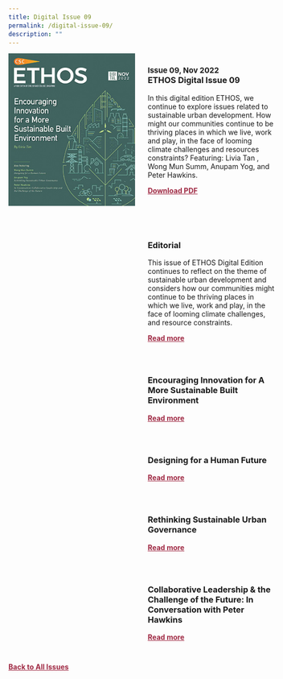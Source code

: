 ```yaml
---
title: Digital Issue 09
permalink: /digital-issue-09/
description: ""
---
```

<style>

.back a
{
	color: #9f2943;
	font-weight: bold;
	}
	
.cat
   {
   font-size: 15px;
   }

.text
{
	width: 50%;
}	
	
.img1 img
{
margin-top:25px;	
}	
	
.img img
{
margin-top:15px;	
}		
	
.button1 a
{
	color: #9f2943;
	font-weight:bold;
}
	

.grid-container {
	display: grid;
	grid-template-columns: 50% 50%;
	grid-column-gap: 5%;
	margin-bottom: 5%;
	}	
	
@media only screen and (max-width: 600px) {
	.grid-container {
		display: block;
	}
}	
</style>


<div class="grid-container">
	<div><img src="/images/Ethos_Thumbnails_Cover/ethosdigital09.jpg"></div>
	<div>
		<h3><span class="cat">Issue 09, Nov 2022</span><br>ETHOS Digital Issue 09</h3>
		<p>In this digital edition ETHOS, we continue to explore issues related to sustainable urban development. How might our communities continue to be thriving places in which we live, work and play, in the face of looming climate challenges and resources constraints? Featuring: Livia Tan , Wong Mun Summ, Anupam Yog, and Peter Hawkins.</p>
		<div class="button1"><a target="_blank" href="">Download PDF</a></div>
	</div>
</div>

<br>

<div class="grid-container">
	<div><img src=""></div>
	<div>
		<h3>Editorial</h3>
		<b><i></i></b>
		<p>This issue of ETHOS Digital Edition continues to reflect on the theme of sustainable urban development and considers how our communities might continue to be thriving places in which we live, work and play, in the face of looming climate challenges, and resource constraints.</p>
		<div class="button1"><a href="/digital-issue-09/editorial/">Read more</a></div>
	</div>
</div>

<br>

<div class="grid-container">
	<div><img src=""></div>
	<div>
		<h3>Encouraging Innovation for A More Sustainable Built Environment</h3>
		<b><i></i></b>
		<p></p>
		<div class="button1"><a href="/digital-issue-09/encouraging-innovation-for-a-more-sustainable-built-environment/">Read more</a></div>
	</div>
</div>

<br>

<div class="grid-container">
	<div><img src=""></div>
	<div>
		<h3>Designing for a Human Future</h3>
		<b><i></i></b>
		<p></p>
		<div class="button1"><a href="/digital-issue-09/designing-for-a-human-future/">Read more</a></div>
	</div>
</div>

<br>

<div class="grid-container">
	<div><img src=""></div>
	<div>
		<h3>Rethinking Sustainable Urban Governance</h3>
		<b><i></i></b>
		<p></p>
		<div class="button1"><a href="/digital-issue-09/rethinking-sustainable-urban-governance/">Read more</a></div>
	</div>
</div>

<br>

<div class="grid-container">
	<div><img src=""></div>
	<div>
		<h3>Collaborative Leadership &amp; the Challenge of the Future: In Conversation with Peter Hawkins</h3>
		<b><i></i></b>
		<p></p>
		<div class="button1"><a href="/digital-issue-09/in-conversation-with-peter-hawkins/">Read more</a></div>
	</div>
</div>

<br>



<div class="back">
<a href="/all-issues/">Back to All Issues</a>
</div>